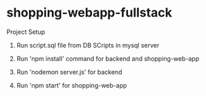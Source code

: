 # shopping-webapp-fullstack

Project Setup

1. Run script.sql file from DB SCripts in mysql server

2. Run 'npm install' command for backend and shopping-web-app

3. Run 'nodemon server.js' for backend

4. Run 'npm start' for shopping-web-app
